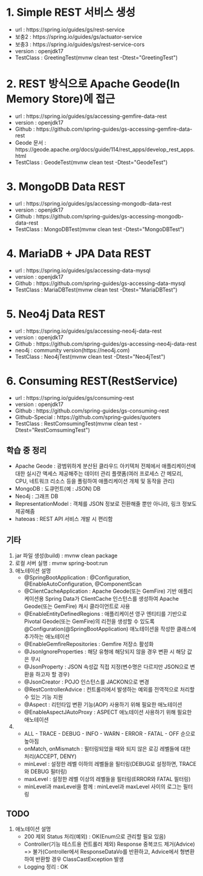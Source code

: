 # 1. Simple REST 서비스 생성

<ul>
	<li>url : https://spring.io/guides/gs/rest-service</li>
	<li>보충2 : https://spring.io/guides/gs/actuator-service</li>
	<li>보충3 : https://spring.io/guides/gs/rest-service-cors</li>
	<li>version : openjdk17</li>
	<li>TestClass : GreetingTest(mvnw clean test -Dtest="GreetingTest")</li>
</ul>


# 2. REST 방식으로 Apache Geode(In Memory Store)에 접근

<ul>
	<li>url : https://spring.io/guides/gs/accessing-gemfire-data-rest</li>
	<li>version : openjdk17</li>
	<li>Github : https://github.com/spring-guides/gs-accessing-gemfire-data-rest</li>
	<li>Geode 문서 : https://geode.apache.org/docs/guide/114/rest_apps/develop_rest_apps.html</li>
	<li>TestClass : GeodeTest(mvnw clean test -Dtest="GeodeTest")</li>
</ul>

# 3. MongoDB Data REST

<ul>
	<li>url : https://spring.io/guides/gs/accessing-mongodb-data-rest</li>
	<li>version : openjdk17</li>
	<li>Github : https://github.com/spring-guides/gs-accessing-mongodb-data-rest</li>
	<li>TestClass : MongoDBTest(mvnw clean test -Dtest="MongoDBTest")</li>
</ul>

# 4. MariaDB + JPA Data REST

<ul>
	<li>url : https://spring.io/guides/gs/accessing-data-mysql</li>
	<li>version : openjdk17</li>
	<li>Github : https://github.com/spring-guides/gs-accessing-data-mysql</li>
	<li>TestClass : MariaDBTest(mvnw clean test -Dtest="MariaDBTest")</li>
</ul>

# 5. Neo4j Data REST

<ul>
	<li>url : https://spring.io/guides/gs/accessing-neo4j-data-rest</li>
	<li>version : openjdk17</li>
	<li>Github : https://github.com/spring-guides/gs-accessing-neo4j-data-rest</li>
	<li>neo4j : community version(https://neo4j.com)</li>
	<li>TestClass : Neo4jTest(mvnw clean test -Dtest="Neo4jTest")</li>	
</ul>

# 6. Consuming REST(RestService)

<ul>
	<li>url : https://spring.io/guides/gs/consuming-rest</li>
	<li>version : openjdk17</li>
	<li>Github : https://github.com/spring-guides/gs-consuming-rest</li>
	<li>Github-Special : https://github.com/spring-guides/quoters</li>	
	<li>TestClass : RestComsumingTest(mvnw clean test -Dtest="RestComsumingTest")</li>	
</ul>


## 학습 중 정리

<ul>
	<li>Apache Geode : 광범위하게 분산된 클라우드 아키텍처 전체에서 애플리케이션에 대한 실시간 액세스 제공해주는 데이터 관리 플랫폼(여러 프로세스 간 메모리, CPU, 네트워크 리소스 등을 폴링하여 애플리케이션 개체 및 동작을 관리)</li>
	<li>MongoDB : 도큐먼트(예 : JSON) DB</li>
	<li>Neo4j : 그래프 DB</li>	
	<li>RepresentationModel : 객체를 JSON 정보로 전환해줄 뿐만 아니라, 링크 정보도 제공해줌</li>
	<li>hateoas : REST API 서비스 개발 시 편리함</li>
</ul>



## 기타 

<ol type="2">
	<li>jar 파일 생성(build) : mvnw clean package</li>
	<li>로컬 서버 실행 : mvnw spring-boot:run</li>
	<li>애노테이션 설멍
		<ul>
			<li>@SpringBootApplication : @Configuration, @EnableAutoConfiguration, @ComponentScan</li>
			<li>@ClientCacheApplication : Apache Geode(또는 GemFire) 기반 애플리케이션용 Spring Data가 ClientCache 인스턴스를 생성하여 Apache Geode(또는 GemFire) 캐시 클라이언트로 사용</li>
			<li>@EnableEntityDefinedRegions : 애플리케이션 영구 엔티티를 기반으로 Pivotal Geode(또는 GemFire)의 리전을 생성할 수 있도록 @Configuration(@SpringBootApplication) 애노테이션을 작성한 클래스에 추가하는 애노테이션</li>
			<li>@EnableGemfireRepositories : Gemfire 저장소 활성화</li>
			<li>@JsonIgnoreProperties : 해당 유형에 해당되지 않을 경우 변환 시 해당 값은 무시</li>
			<li>@JsonProperty : JSON 속성값 직접 지정(변수명은 다르지만 JSON으로 변환을 하고자 할 경우)</li>
			<li>@JsonCreator : POJO 인스턴스를 JACKON으로 변경</li>
			<li>@RestControllerAdvice : 컨트롤러에서 발생하는 예외를 전역적으로 처리할 수 있는 기능 지원</li>
			<li>@Aspect : 리턴타입 변환 기능(AOP) 사용하기 위해 필요한 애노테이션</li>
			<li>@EnableAspectJAutoProxy : ASPECT 애노테이션 사용하기 위해 필요한 애노테이션</li>
		</ul>
	</li>
	<li>
		<ul>
			<li>ALL - TRACE - DEBUG - INFO - WARN - ERROR - FATAL - OFF 순으로 높아짐</li>
			<li>onMatch, onMismatch : 필터링되었을 때와 되지 않은 로깅 레벨들에 대한 처리(ACCEPT, DENY)</li>
			<li>minLevel : 설정한 레벨 이하의 레벨들을 필터링(DEBUG로 설정하면, TRACE와 DEBUG 필터링)</li>
			<li>maxLevel : 설정한 레벨 이상의 레벨들을 필터링(ERROR와 FATAL 필터링)</li>			
			<li>minLevel과 maxLevel을 함께 : minLevel과 maxLevel 사이의 로그는 필터링</li>
		</ul>
	</li>
	
</ol>

## TODO

<ol type="2">
	<li>애노테이션 설멍
		<ul>
			<li>200 제외 Status 처리(예외) : OK(Enum으로 관리할 필요 있음)</li>
			<li>Controller(기능 테스트용 컨트롤러 제외) Response 중복코드 제거(Advice) => 불가(Controller에서 ResponseDataVo를 반환하고, Advice에서 형변환하여 반환할 경우 ClassCastException 발생</li>
			<li>Logging 정리 : OK</li>
		</ul>
	</li>	
</ol>
